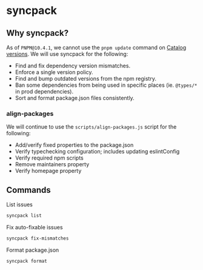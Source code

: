 # syncpack

## Why syncpack?

As of `PNPM@10.4.1`, we cannot use the `pnpm update` command on [Catalog versions](https://pnpm.io/catalogs#caveats). We will use syncpack for the following:

- Find and fix dependency version mismatches.
- Enforce a single version policy.
- Find and bump outdated versions from the npm registry.
- Ban some dependencies from being used in specific places (ie. `@types/*` in prod dependencies).
- Sort and format package.json files consistently.

### align-packages

We will continue to use the `scripts/align-packages.js` script for the following:

- Add/verify fixed properties to the package.json
- Verify typechecking configuration; includes updating eslintConfig
- Verify required npm scripts
- Remove maintainers property
- Verify homepage property

## Commands

List issues

```sh
syncpack list
```

Fix auto-fixable issues

```sh
syncpack fix-mismatches
```

Format package.json

```sh
syncpack format
```
